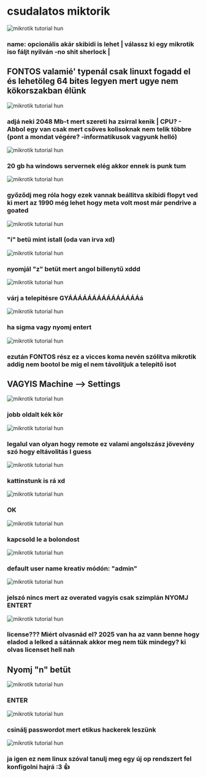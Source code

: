 # csudalatos miktorik


<img src="t1.png" title="skibidi" alt="mikrotik tutorial hun">

### name: opcionális akár skibidi is lehet | válassz ki egy mikrotik iso fáljt nyilván -no shit sherlock | 
## FONTOS valamié' typenál csak linuxt fogadd el és lehetöleg 64 bites legyen mert ugye nem kökorszakban élünk

<img src="t2.png" title="skibidi" alt="mikrotik tutorial hun">

### adjá neki 2048 Mb-t mert szereti ha zsirral kenik | CPU? - Abbol egy van csak mert csöves kolisoknak nem telik többre (pont a mondat végére? -informatikusok vagyunk helló)
<img src="t3.png" title="skibidi" alt="mikrotik tutorial hun">

### 20 gb ha windows servernek elég akkor ennek is punk tum
<img src="t4.png" title="skibidi" alt="mikrotik tutorial hun">

### győződj meg róla hogy ezek vannak beállitva skibidi flopyt ved ki mert az 1990 még lehet hogy meta volt most már pendrive a goated
<img src="t5.png" title="skibidi" alt="mikrotik tutorial hun">

### "i" betü mint istall (oda van irva xd)
<img src="t6.png" title="skibidi" alt="mikrotik tutorial hun">

### nyomjál "z" betüt mert angol billenytű xddd
<img src="t7.png" title="skibidi" alt="mikrotik tutorial hun">

### várj a telepitésre GYÁÁÁÁÁÁÁÁÁÁÁÁÁÁÁá
<img src="t8.png" title="skibidi" alt="mikrotik tutorial hun">

### ha sigma vagy nyomj entert
<img src="t9.png" title="skibidi" alt="mikrotik tutorial hun">

### ezután FONTOS rész ez a vicces koma nevén szólitva mikrotik addig nem bootol be mig el nem távolitjuk a telepitő isot 
## VAGYIS Machine --> Settings
<img src="t10.png" title="skibidi" alt="mikrotik tutorial hun">

### jobb oldalt kék kör
<img src="t11.png" title="skibidi" alt="mikrotik tutorial hun">

### legalul van olyan hogy remote ez valami angolszász jövevény szó hogy eltávolitás I guess
<img src="t12.png" title="skibidi" alt="mikrotik tutorial hun">

### kattinstunk is rá xd
<img src="t13.png" title="skibidi" alt="mikrotik tutorial hun">

### OK
<img src="t14.png" title="skibidi" alt="mikrotik tutorial hun">

### kapcsold le a bolondost
<img src="t15.png" title="skibidi" alt="mikrotik tutorial hun">

### default user name kreativ módón: "admin"
<img src="t16.png" title="skibidi" alt="mikrotik tutorial hun">

### jelszó nincs mert az overated vagyis csak szimplán NYOMJ ENTERT
<img src="t17.png" title="skibidi" alt="mikrotik tutorial hun">

### license??? Miért olvasnád el? 2025 van ha az vann benne hogy eladod a lelked a sátánnak akkor meg nem tük mindegy? ki olvas licenset hell nah
## Nyomj "n" betüt
<img src="t18.png" title="skibidi" alt="mikrotik tutorial hun">

### ENTER
<img src="t19.png" title="skibidi" alt="mikrotik tutorial hun">

### csinálj passwordot mert etikus hackerek leszünk
<img src="t20.png" title="skibidi" alt="mikrotik tutorial hun">

### ja igen ez nem linux szóval tanulj meg egy új op rendszert fel konfigolni hajrá :3 👍

